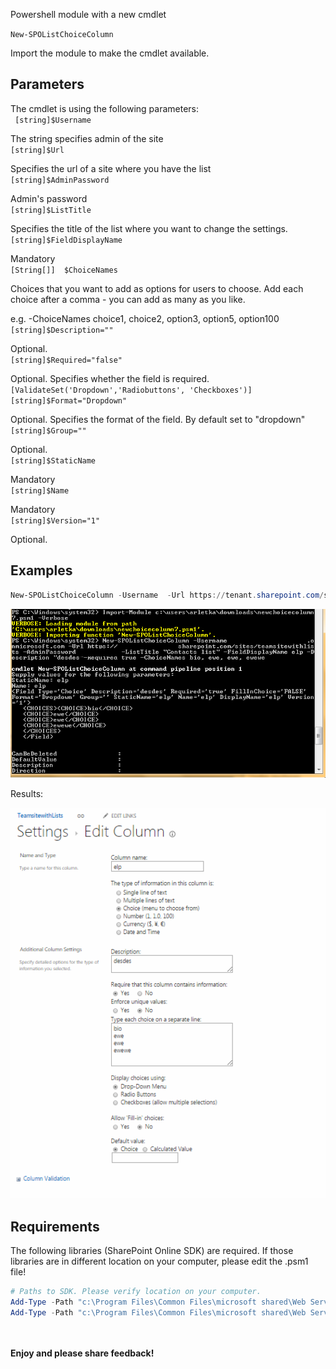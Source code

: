 Powershell module with a new cmdlet 

```New-SPOListChoiceColumn```

 

Import the module to make the cmdlet available.

 

## Parameters

The cmdlet is using the following parameters:
</br>``` [string]$Username```

The string specifies admin of the site
</br>```[string]$Url```

Specifies the url of a site where you have the list
</br>```[string]$AdminPassword``` 

Admin's password
</br>```[string]$ListTitle```

Specifies the title of the list where you want to change the settings.
</br>```[string]$FieldDisplayName```

Mandatory
</br>```[String[]]  $ChoiceNames```

Choices that you want to add as options for users to choose. Add each choice after a comma - you can add as many as you like.

e.g. -ChoiceNames choice1, choice2, option3, option5, option100
</br>```[string]$Description=""```

Optional.
</br>```[string]$Required="false"```

Optional. Specifies whether the field is required.
</br>```[ValidateSet('Dropdown','Radiobuttons', 'Checkboxes')] [string]$Format="Dropdown"```

Optional. Specifies the format of the field. By default set to "dropdown"
</br>```[string]$Group=""```

Optional.
</br>```[string]$StaticName```

Mandatory
</br>```[string]$Name```

Mandatory
</br>```[string]$Version="1"```

Optional.


## Examples

```PowerShell 
New-SPOListChoiceColumn -Username  -Url https://tenant.sharepoint.com/sites/teamsitewithlists -AdminPassword Pass -ListTitle "Contacts list" -FieldDisplayName elp -Description "desdes"-Required true -ChoiceNames bio, ewe, ewe, ewewe
```

 <img src="../Create a new choice column/choicecolumn.png" width="850">
 
Results:

<img src="../Create a new choice column/choicecolumn2.png" width="850">



## Requirements

The following libraries (SharePoint Online SDK) are required. If those libraries are in different location on your computer, please edit the .psm1 file!

 

```PowerShell
# Paths to SDK. Please verify location on your computer.   
Add-Type -Path "c:\Program Files\Common Files\microsoft shared\Web Server Extensions\15\ISAPI\Microsoft.SharePoint.Client.dll"    
Add-Type -Path "c:\Program Files\Common Files\microsoft shared\Web Server Extensions\15\ISAPI\Microsoft.SharePoint.Client.Runtime.dll"  
``` 


<br/><br/>
<b>Enjoy and please share feedback!</b>
